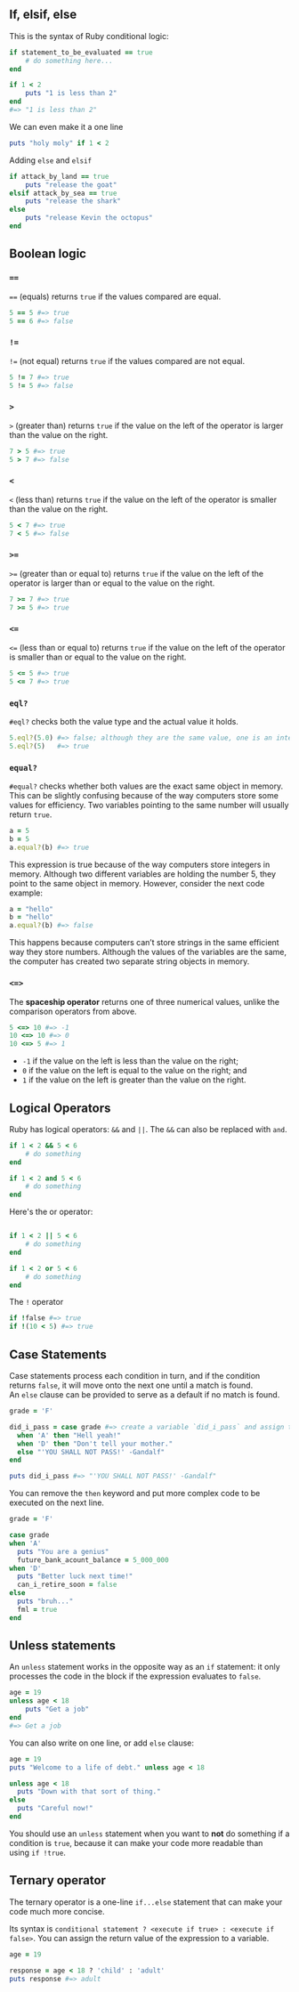 ## If, elsif, else

This is the syntax of Ruby conditional logic:
```ruby
if statement_to_be_evaluated == true
	# do something here...
end
```

```ruby
if 1 < 2
	puts "1 is less than 2"
end
#=> "1 is less than 2"
```

We can even make it a one line
```ruby
puts "holy moly" if 1 < 2
```

Adding `else` and `elsif`
```ruby
if attack_by_land == true
	puts "release the goat"
elsif attack_by_sea == true
	puts "release the shark"
else
	puts "release Kevin the octopus"
end
```

## Boolean logic

### `==`
`==` (equals) returns `true` if the values compared are equal.

```ruby
5 == 5 #=> true
5 == 6 #=> false
```

### `!=`
`!=` (not equal) returns `true` if the values compared are not equal.

```ruby
5 != 7 #=> true
5 != 5 #=> false
```
### `>`
`>` (greater than) returns `true` if the value on the left of the operator is larger than the value on the right.

```ruby
7 > 5 #=> true
5 > 7 #=> false
```

### `<`
`<` (less than) returns `true` if the value on the left of the operator is smaller than the value on the right.

```ruby
5 < 7 #=> true
7 < 5 #=> false
```

### `>=`
`>=` (greater than or equal to) returns `true` if the value on the left of the operator is larger than or equal to the value on the right.

```ruby
7 >= 7 #=> true
7 >= 5 #=> true
```

### `<=`
`<=` (less than or equal to) returns `true` if the value on the left of the operator is smaller than or equal to the value on the right.

```ruby
5 <= 5 #=> true
5 <= 7 #=> true
```

### `eql?`
`#eql?` checks both the value type and the actual value it holds.

```ruby
5.eql?(5.0) #=> false; although they are the same value, one is an integer and the other is a float
5.eql?(5)   #=> true
```

### `equal?`
`#equal?` checks whether both values are the exact same object in memory. This can be slightly confusing because of the way computers store some values for efficiency. Two variables pointing to the same number will usually return `true`.

```ruby
a = 5
b = 5
a.equal?(b) #=> true
```
This expression is true because of the way computers store integers in memory. Although two different variables are holding the number 5, they point to the same object in memory. However, consider the next code example:

```ruby
a = "hello"
b = "hello"
a.equal?(b) #=> false
```
This happens because computers can’t store strings in the same efficient way they store numbers. Although the values of the variables are the same, the computer has created two separate string objects in memory.

### `<=>`
The **spaceship operator** returns one of three numerical values, unlike the comparison operators from above.

```ruby
5 <=> 10 #=> -1
10 <=> 10 #=> 0
10 <=> 5 #=> 1
```
- `-1` if the value on the left is less than the value on the right;
- `0` if the value on the left is equal to the value on the right; and
- `1` if the value on the left is greater than the value on the right.

## Logical Operators

Ruby has logical operators:
`&&` and `||`. The `&&` can also be replaced with `and`.
```ruby
if 1 < 2 && 5 < 6
	# do something
end

if 1 < 2 and 5 < 6
	# do something
end
```

Here's the or operator:
```ruby

if 1 < 2 || 5 < 6
	# do something
end

if 1 < 2 or 5 < 6
	# do something
end
```

The `!` operator
```ruby
if !false #=> true
if !(10 < 5) #=> true
```

## Case Statements

Case statements process each condition in turn, and if the condition returns `false`, it will move onto the next one until a match is found. An `else` clause can be provided to serve as a default if no match is found.

```ruby
grade = 'F'

did_i_pass = case grade #=> create a variable `did_i_pass` and assign the result of a call to case with the variable grade passed in
  when 'A' then "Hell yeah!"
  when 'D' then "Don't tell your mother."
  else "'YOU SHALL NOT PASS!' -Gandalf"
end

puts did_i_pass #=> "'YOU SHALL NOT PASS!' -Gandalf"
```

You can remove the `then` keyword and put more complex code to be executed on the next line.
```ruby
grade = 'F'

case grade
when 'A'
  puts "You are a genius"
  future_bank_acount_balance = 5_000_000
when 'D'
  puts "Better luck next time!"
  can_i_retire_soon = false
else
  puts "bruh..."
  fml = true
end

```

## Unless statements

An `unless` statement works in the opposite way as an `if` statement: it only processes the code in the block if the expression evaluates to `false`.
```ruby
age = 19
unless age < 18
	puts "Get a job"
end
#=> Get a job
```

You can also write on one line, or add `else` clause:
```ruby
age = 19
puts "Welcome to a life of debt." unless age < 18

unless age < 18
  puts "Down with that sort of thing."
else
  puts "Careful now!"
end
```

You should use an `unless` statement when you want to **not** do something if a condition is `true`, because it can make your code more readable than using `if !true`.

## Ternary operator

The ternary operator is a one-line `if...else` statement that can make your code much more concise.

Its syntax is `conditional statement ? <execute if true> : <execute if false>`. You can assign the return value of the expression to a variable.

```ruby
age = 19

response = age < 18 ? 'child' : 'adult'
puts response #=> adult
```
